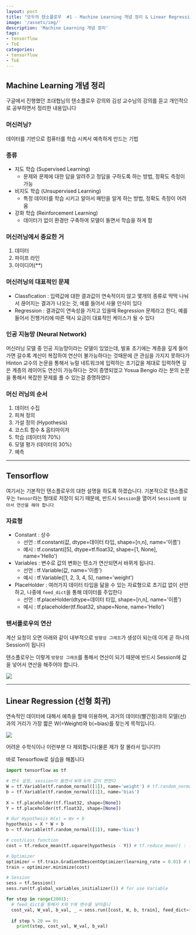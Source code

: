 ```yaml
---
layout: post
title: "모두의 텐소플로우  #1 - Machine Learning 개념 정리 & Linear Regression"
image: '/assets/img/'
description: 'Machine Learning 개념 정리'
tags:
- tensorflow
- ToE
categories:
- tensorflow
- ToE
---
```



## Machine Learning 개념 정리

구글에서 진행했던 조대협님의 텐소플로우 강의와 김성 교수님의 강의를 듣고 개인적으로 공부하면서 정리한 내용입니다

### 머신러닝?

데이터를 기반으로 컴퓨터를 학습 시켜서 예측하게 만드는 기법

### 종류

- 지도 학습 (Supervised Learning)
    - 문제와 문제에 대한 답을 알려주고 정답을 구하도록 하는 방법, 정확도 측정이 가능
- 비지도 학습 (Unsupervised Learning)
    - 특정 데이터를 학습 시키고 알아서 패턴을 알게 하는 방법, 정확도 측정이 어려움
- 강화 학습 (Reinforcement Learning)
    - 데이터가 없이 환경만 구축하여 모델이 돌면서 학습을 하게 함
    

### 머신러닝에서 중요한 거

1. 데이터
2. 파이프 라인
3. 아이디어(**)


### 머신러닝의 대표적인 문제

- Classfication : 입력값에 대한 결과값이 연속적이지 않고 몇개의 종류로 딱딱 나눠서 끊어지는 결과가 나오는 것, 예를 들어서 사물 인식이 있다
- Regression : 결과값이 연속성을 가지고 있을때 Regression 문제라고 한다, 예를 들어서 진행거리에 따른 택시 요금이 대표적인 케이스가 될 수 있다


### 인공 지능망 (Neural Network)

머신러닝 모델 중 인공 지능망이라는 모델이 있었는데, 발표 초기에는 계층을 깊게 들어가면 갈수록 계산이 복잡하여 연산이 불가능하다는 것때문에
큰 관심을 가지지 못하다가 Hinton 교수의 논문을 통해서 뉴럴 네트워크에 입력하는 초기값을 제대로 입력하면 깊은 계층의 레이어도 연산이
가능하다는 것이 증명되었고 Yosua Bengio 라는 분의 논문을 통해서 복잡한 문제를 풀 수 있는걸 증명하였다


### 머신 러닝의 순서

1. 데이터 수집 
2. 피쳐 정의
3. 가설 정의 (Hypothesis)
4. 코스트 함수 & 옵티마이저
5. 학습 (데이터의 70%)
6. 모델 평가 (데이터의 30%)
6. 예측

---


## Tensorflow

여기서는 기본적인 텐소플로우의 대한 설명을 하도록 하겠습니다. 기본적으로 텐소플로우는 `Tensor`라는 형태로 저장이 되기 때문에,
반드시 `Session`을 열어서 `Session에 담아서 연산을 해야 합니다` 

### 자료형

- Constant : 상수
    - 선언 : tf.constant(값, dtype=데이터 타입, shape=[n,n], name='이름')
    - 예시 : tf.constant([5], dtype=tf.float32, shape=[1, None], name='Hello')
- Variables : 변수로 값의 변화는 텐소가 연산되면서 바뀌게 됩니다.
    - 선언 : tf.Variable(값, name='이름')
    - 예시 : tf.Variable([1, 2, 3, 4, 5], name='weight')
- PlaceHolder : 여러가지 데이터 타입을 닮을 수 있는 자료형으로 초기값 없이 선언하고, 나중에 `feed_dict`을 통해 데이터를 주입한다
    - 선언 : tf.placeHolder(dtype=데이터 타입, shape=[n,n], name='이름')
    - 예시 : tf.placeholder(tf.float32, shape=None, name='Hello')
    

### 텐서플로우의 연산

계산 요청이 오면 아래와 같이 내부적으로 `방향성 그래프`가 생성이 되는데 이게 곧 하나의 Session이 됩니다

텐소플로우는 이렇게 `방향성 그래프`를 통해서 연산이 되기 때문에 반드시 Session에 값을 넣어서 연산을 해주어야 합니다.

![](https://cdn-images-1.medium.com/max/1600/1*e3O1NudNNly4YLwETaPzEw.png)


---

## Linear Regression (선형 회귀)

연속적인 데이터에 대해서 예측을 할때 이용하며, 과거의 데이터(빨간점)과의 모델(선)과의 거리가 가장 짧은 W(=Weight)와 b(=bias)를 찾는게 목적입니다.

![](https://upload.wikimedia.org/wikipedia/commons/thumb/e/e9/Thiel-Sen_estimator.svg/1920px-Thiel-Sen_estimator.svg.png)

어려운 수학식이나 이런부분 다 제외합니다(물론 제가 잘 몰라서 입니다!!)

바로 Tensorflow로 실습을 해봅니다

```python
import tensorflow as tf

# 변수 설정, session이 돌면서 W와 b의 값이 변한다
W = tf.Variable(tf.random_normal([1]), name='weight') # tf.random_normal() : 정규분포를 따르는 난수로 텐서를 생성
b = tf.Variable(tf.random_normal([1]), name='bias')
 
X = tf.placeholder(tf.float32, shape=[None])
Y = tf.placeholder(tf.float32, shape=[None])

# Our Hypothesis H(x) = Wx + b
hypothesis = X * W + b
b = tf.Variable(tf.random_normal([1]), name='bias')

# cost/Loss function
cost = tf.reduce_mean(tf.square(hypothesis - Y)) # tf.reduce_mean() : 지정한 차원을 따라 평균을 계산

# Optimizer
optimizer = tf.train.GradientDescentOptimizer(learning_rate = 0.01) # GradientDescent 알고리즘을 이용하여 최소화 / learning_rate는 기울기가 이동하는 크기
train = optimizer.minimize(cost)

# Session
sess = tf.Session()
sess.run(tf.global_variables_initializer()) # for use Variable

for step in range(2001):
  # feed_dict을 통해서 X와 Y에 변수를 넣어줍니
  cost_val, W_val, b_val, _ = sess.run([cost, W, b, train], feed_dict={X: [1, 2, 3, 4, 5], Y: [2.1, 3.1, 4.1, 5.1, 6.1]})
  
  if step % 20 == 0:
    print(step, cost_val, W_val, b_val)
    
```



